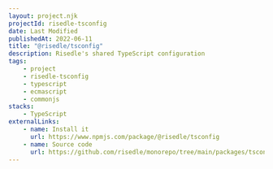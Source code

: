 ```yaml
---
layout: project.njk
projectId: risedle-tsconfig
date: Last Modified
publishedAt: 2022-06-11
title: "@risedle/tsconfig"
description: Risedle's shared TypeScript configuration
tags:
    - project
    - risedle-tsconfig
    - typescript
    - ecmascript
    - commonjs
stacks:
    - TypeScript
externalLinks:
    - name: Install it
      url: https://www.npmjs.com/package/@risedle/tsconfig
    - name: Source code
      url: https://github.com/risedle/monorepo/tree/main/packages/tsconfig
---
```

